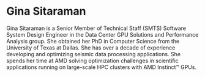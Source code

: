 <head>
  <meta charset="UTF-8">
  <meta name="description" content="Gina Sitaraman">
  <meta name="keywords" content="AMD GPU, HPC, MI300, MI250, ROCm, blog, contributor,
  blog author">
</head>

# Gina Sitaraman

Gina Sitaraman is a Senior Member of Technical Staff (SMTS) Software System Design Engineer in the Data
Center GPU Solutions and Performance Analysis group. She obtained her PhD in Computer Science from the
University of Texas at Dallas. She has over a decade of experience developing and optimizing seismic
data processing applications. She spends her time at AMD solving optimization challenges in scientific
applications running on large-scale HPC clusters with AMD Instinct™ GPUs.
